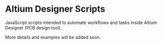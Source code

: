# Altium Designer Scripts

JavaScript scripts intended to automate workflows and tasks inside Altium Designer (PCB design tool).

More details and examples will be added soon.
